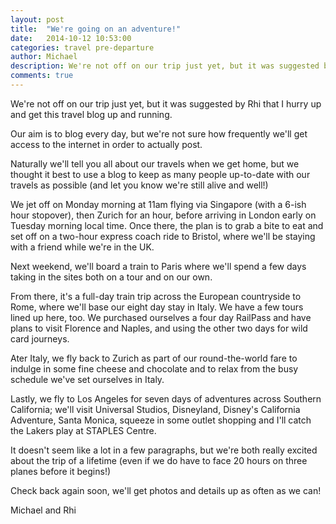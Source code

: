 ```yaml
---
layout: post
title:  "We're going on an adventure!"
date:   2014-10-12 10:53:00
categories: travel pre-departure
author: Michael
description: We're not off on our trip just yet, but it was suggested by Rhi that I hurry up and get this travel blog up and running.
comments: true
---
```

We're not off on our trip just yet, but it was suggested by Rhi that I hurry up and get this travel blog up and running.

Our aim is to blog every day, but we're not sure how frequently we'll get access to the internet in order to actually post.

Naturally we'll tell you all about our travels when we get home, but we thought it best to use a blog to keep as many people up-to-date with our travels as possible (and let you know we're still alive and well!)

We jet off on Monday morning at 11am flying via Singapore (with a 6-ish hour stopover), then Zurich for an hour, before arriving in London early on Tuesday morning local time. Once there, the plan is to grab a bite to eat and set off on a two-hour express coach ride to Bristol, where we'll be staying with a friend while we're in the UK.

Next weekend, we'll board a train to Paris where we'll spend a few days taking in the sites both on a tour and on our own.

From there, it's a full-day train trip across the European countryside to Rome, where we'll base our eight day stay in Italy. We have a few tours lined up here, too. We purchased ourselves a four day RailPass and have plans to visit Florence and Naples, and using the other two days for wild card journeys.

Ater Italy, we fly back to Zurich as part of our round-the-world fare to indulge in some fine cheese and chocolate and to relax from the busy schedule we've set ourselves in Italy.

Lastly, we fly to Los Angeles for seven days of adventures across Southern California; we'll visit Universal Studios, Disneyland, Disney's California Adventure, Santa Monica, squeeze in some outlet shopping and I'll catch the Lakers play at STAPLES Centre.

It doesn't seem like a lot in a few paragraphs, but we're both really excited about the trip of a lifetime (even if we do have to face 20 hours on three planes before it begins!)

Check back again soon, we'll get photos and details up as often as we can!

Michael and Rhi
